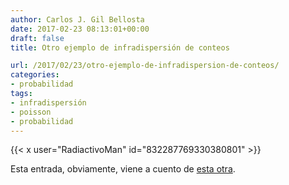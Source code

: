 ```yaml
---
author: Carlos J. Gil Bellosta
date: 2017-02-23 08:13:01+00:00
draft: false
title: Otro ejemplo de infradispersión de conteos

url: /2017/02/23/otro-ejemplo-de-infradispersion-de-conteos/
categories:
- probabilidad
tags:
- infradispersión
- poisson
- probabilidad
---
```


{{< x user="RadiactivoMan" id="832287769330380801" >}}

Esta entrada, obviamente, viene a cuento de [esta otra](https://www.datanalytics.com/2017/02/01/infradispersion-de-conteos-buenos-ejemplos/).
